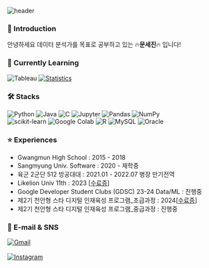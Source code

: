 ![header](https://capsule-render.vercel.app/api?type=waving&color=auto&height=300&section=header&text=SEJIN%20MOON&fontSize=90)


### 👋 Introduction
안녕하세요 데이터 분석가를 목표로 공부하고 있는 🔥<b>문세진</b>🔥 입니다!

### 🌴 Currently Learning
![Tableau](https://img.shields.io/badge/Tableau-E97627?style=flat-square&logo=Tableau&logoColor=white) 
[![Statistics](https://img.shields.io/badge/Statistics-009688?style=flat-square&logo=Statistics&logoColor=white)](https://www.yes24.com/Product/Goods/114874176)


### 🛠️ Stacks
![Python](https://img.shields.io/badge/Python-3776AB?style=flat-square&logo=Python&logoColor=white)
![Java](https://img.shields.io/badge/Java-007396?style=flat-square&logo=Java&logoColor=white)
![C](https://img.shields.io/badge/C-A8B9CC?style=flat-square&logo=C&logoColor=white)
![Jupyter](https://img.shields.io/badge/Jupyter-F37626?style=flat-square&logo=Jupyter&logoColor=white)
![Pandas](https://img.shields.io/badge/Pandas-150458?style=flat-square&logo=Pandas&logoColor=white)
![NumPy](https://img.shields.io/badge/NumPy-013243?style=flat-square&logo=NumPy&logoColor=white)
<br/>
![scikit-learn](https://img.shields.io/badge/scikit--learn-F7931E?style=flat-square&logo=scikit-learn&logoColor=white)
![Google Colab](https://img.shields.io/badge/Google%20Colab-F9AB00?style=flat-square&logo=Google-Colab&logoColor=white)
![R](https://img.shields.io/badge/R-276DC3?style=flat-square&logo=R&logoColor=white)
![MySQL](https://img.shields.io/badge/MySQL-4479A1?style=flat-square&logo=MySQL&logoColor=white)
![Oracle](https://img.shields.io/badge/Oracle-F80000?style=flat-square&logo=Oracle&logoColor=white)


### ⭐️ Experiences
- Gwangmun High School : 2015 - 2018
- Sangmyung Univ. Software : 2020 - 재학중
- 육군 2군단 512 방공대대 : 2021.01 - 2022.07 병장 만기전역
- Likelion Univ 11th : 2023 [[수료증](https://github.com/moonsejin315/Python/blob/main/%E1%84%86%E1%85%A5%E1%86%BA%E1%84%89%E1%85%A111%E1%84%80%E1%85%B5%20%E1%84%89%E1%85%AE%E1%84%85%E1%85%AD%E1%84%8C%E1%85%B3%E1%86%BC.jpeg)]
- Google Developer Student Clubs (GDSC) 23-24 Data/ML : 진행중
- 제2기 천안형 스타 디지털 인재육성 프로그램_초급과정 : 2024[[수료증](https://github.com/moonsejin315/Python/blob/main/ML/%E1%84%8C%E1%85%A62%E1%84%80%E1%85%B5%20%E1%84%8E%E1%85%A5%E1%86%AB%E1%84%8B%E1%85%A1%E1%86%AB%E1%84%92%E1%85%A7%E1%86%BC%20%E1%84%89%E1%85%B3%E1%84%90%E1%85%A1%20%E1%84%83%E1%85%B5%E1%84%8C%E1%85%B5%E1%84%90%E1%85%A5%E1%86%AF%20%E1%84%8B%E1%85%B5%E1%86%AB%E1%84%8C%E1%85%A2%E1%84%8B%E1%85%B2%E1%86%A8%E1%84%89%E1%85%A5%E1%86%BC%20%E1%84%91%E1%85%B3%E1%84%85%E1%85%A9%E1%84%80%E1%85%B3%E1%84%85%E1%85%A2%E1%86%B7_%E1%84%89%E1%85%AE%E1%84%85%E1%85%AD%E1%84%8C%E1%85%B3%E1%86%BC.pdf)]
- 제2기 천안형 스타 디지털 인재육성 프로그램_중급과정 : 진행중

### 💌 E-mail & SNS
[![Gmail](https://img.shields.io/badge/Gmail-D14836?style=flat-square&logo=Gmail&logoColor=white)](mailto:moonsejin315@gmail.com)
<br/>
<br/>
[![Instagram](https://img.shields.io/badge/Instagram-E4405F?style=flat-square&logo=Instagram&logoColor=white)](https://www.instagram.com/__sejinmoon__)
